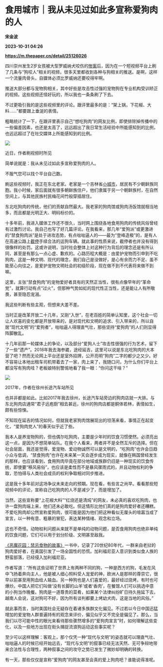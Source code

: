 # 食用城市｜我从未见过如此多宣称爱狗肉的人
**宋金波**

**2023-10-31 04:26**

**https://m.thepaper.cn/detail/25126026**

四川崇州发生2岁女孩被大型罗威纳犬咬伤的[惨案](https://www.thepaper.cn/newsDetail_forward_24998040)后，因为在一个短视频平台上刷了几条与“狗咬人”相关的视频，很多天里都收到各种与狗相关的推送。是啊，这样一个流量肉骨头，自媒体必须比罗威纳还要咬得牢啊。

推送大部分都与宠物狗相关，其中好些是攻击性过强的宠物狗在专业机构受训矫正的视频。这些视频还怪好玩的，所以我也一条条刷了下去。

不过更吸引我的是这些视频里的评论。跟评里最多的是：“架上锅，下花椒、大料……”都要跟上垂涎的表情。

粗略统计了一下，在跟评里表示自己“想吃狗肉”的网友比例，即使排除掉传播中的一些偏差因素，也还是太高了，远远超出了我日常生活经验中所能感知到的比例，也远远超过了在社交媒体上所能感知到的比例。

![](https://imagecloud.thepaper.cn/thepaper/image/276/339/771.jpg)

近日，作者刷视频时所见

简单说就是：我从未见过如此多宣称爱狗肉的人。

不服气您可以找个平台自己数。

刷这些视频时，我正在东北老家。老家是一个吉林省[小城市](https://www.thepaper.cn/newsDetail_forward_13215419)，居民有不少朝鲜族同胞。我小时候，家后面就有很多朝鲜族住户，他们隶属于另一个朝鲜族村，在自然空间上，与其他民族村民梅花间竹般穿插居住。

东北吃狗肉的传统，他们的贡献自然最大。我老家的狗肉馆或狗肉汤饭馆就相当地多，而且都是光明正大、明码标价的。

十多年前，我进入媒体工作还不很久，当时网上围绕各地食用狗肉的传统风俗曾经有过激烈讨论。我自己也写了好几篇评论。在我看来，那几年“爱狗派”或更激进的“禁食狗肉派”是处于进攻态势，有点咄咄逼人的——最为“登峰造极”的，是有人在高速公路上[截停](https://baike.baidu.com/item/4%C2%B715%E9%AB%98%E9%80%9F%E8%B7%AF%E6%8B%A6%E8%BD%A6%E6%95%91%E7%8B%97%E4%BA%8B%E4%BB%B6/482987?fr=ge_ala)手续合法的运狗车辆。就此事的性质来说，截停者也并没有得到很像样的处罚。这或许说明，当时社会整体上对这种行为背后的理念还是有所认同，甚至是有那么一点心虚、歉疚的。心路历程大概是：由爱护宠物而引申到不吃狗肉，这是一种文明、现代的理念，我们自己是没做好，是心有余而力不足、虽不能至心向往之，是爱护宠物文明社会的初级阶段，现在做不到不代表将来做不到嘛。

这里，主张“禁食狗肉”的宠物爱好者具有的天然正当性，很有点像早年的“革命党”，就算行动有点“过火”，但那种气势如虹的现代性正当性，还是能让人有所敬畏，甚至隐忍宠溺。

我这些判断有些主观，但想来大差不差。

当时正是改革开放二十几年，又刚“入世”，在老百姓的简单认知里，这个社会一切让人欢喜的变化都是开放带来的，是对现代和文明的追求、引入带来的，所以自居“现代文明”的“爱狗者”，咄咄逼人得理直气壮，那些坚持“爱狗肉”的人们则显得阵脚散乱。

十几年前那一轮媒体上的争论，以及部分“爱狗人士”攻击性很强的行为艺术，留下了一些“遗产”。2018年我去海参崴，途经延吉，这里可以说是东北吃狗肉的大本营了吧？然而无论网上平台还是室外招牌，公开亮明“狗肉”二字的都少之又少。好不容易让本地出租车司机带着去了一家，肉上来了，我随口问，为什么你们平台上都没写有狗肉哇？老板娘特别警惕地看了我一眼：“你问这干啥？”

![](https://imagecloud.thepaper.cn/thepaper/image/276/339/833.jpg)

2017年，作者在徐州长途汽车站所见

也并非都是如此。比如2017年我去徐州，长途汽车站旁边的狗肉店就一大排。与东北狗肉店通常“君子远庖厨”相去甚远，徐州的狗肉店都是酮体若林，表情如生，颇有些惊悚。

不知现在延吉的情况如何，但就我老家狗肉馆展现出的坦荡来看，事情正在起变化，“爱狗肉党人”的春天似乎近了些。

我本人是养宠物狗的，但也偶尔吃狗肉，主要是少年时的饮食习惯使然。必须亮出这一点，是因为不想简单站队。在我个人看来，两者并不是全然互斥的选择。但在社会层面，我还是觉得，爱宠物、爱动物诚然可以是文明的，“吃狗肉”也许会日趋小众与低调，“禁食狗肉”也许在未来某一天会逐步成为现实，就像在韩国曾经发生的那样，也应该看到，食用狗肉毕竟在部分地域或族群仍旧是一种现实的饮食传统，即使要“移风易俗”，也应该是柔性而不是暴风骤雨式的，并且动物权利的争取，恐怕得与人类社会成员的权利争取相对同步推进。

这是我十多年前对这场争议未来走向的预期。现在看，有些言之尚早。看看那些短视频中的评论，宣称自己吃狗肉的人不是减少了，而是增加了。

当然，这些宣称要“上花椒大料”“红烧还是清炖”的网友，未必真的喜欢吃狗肉，也许一盘狗肉端上来，他们还未必敢吃。但这情形比他们真的是狗肉爱好者还糟糕。不爱吃狗肉却公然宣称爱狗肉，很可能是因为他们把这种看似无厘头的喧嚣当成了宣言，以一种有意、粗暴的冒犯，表达某种情绪、观念和立场。

这也不奇怪。动物权利问题从来就不是单纯的动物问题，是否食用狗肉也绝非单纯的饮食问题，它们可以用于划分阶级、文明甚至敌我。

[《恶魔花园：禁忌食物的故事》](https://book.douban.com/subject/3102649/)一书中，记录了20世纪80年代，一群来自老挝的狗肉爱好者，在美国引发了一场全国性的恐慌。加利福尼亚人意识到类似食人族的野蛮部落，已经侵入加利福尼亚。

作者写道：“所有这些证明了世界上有两种不同的狗，一种是西方的狗，毛发在风中飞扬着奔向主人，他是被人细心照料受人宠爱的神，欧洲人是那样的尊崇它，很早以前甚至用狗血给人输血。另一种狗也是人们喜爱的，最好经过烧烤，有时也可爆炒。中国人把它们叫做‘没有长脚的山羊’或者‘香肉’，在餐馆人们可以挑选中意的小狗当作晚餐。狗肉是一道尊贵的菜肴，如果某个法律纠纷旷日持久拖延下去，越南人会说，这对狗可不好，因为所有谈判都要上烤幼犬肉，这是当地的风俗。”

就此事而言，当时美国社会无疑存在着诸多族群文化偏见。不过若以今日中国迅猛增加的爱宠物人群普遍持有的观念来评价，偏见似乎又不完全是偏见了。那么，当我们以尽可能中性的眼光来看待那些骤然增多的“爱狗肉宣言”时，如何理解这些变化，以及一些地方出现在街头捕捉流浪狗运动这些事实呢？

至少可以这样理解：客观上，那个仅凭一种“现代与文明”的姿态就可以理直气壮、咄咄逼人的时候已经开始远去，“现代与文明”的叙事已经无法天然、无可争辩地带来合法性与合理性，两种叙事之间的攻守之势已发生了微妙却明确的转换。

有一天，那些仅仅是宣称“爱狗肉”的网友甚至会真的爱上狗肉吧？谁能说得准呢。